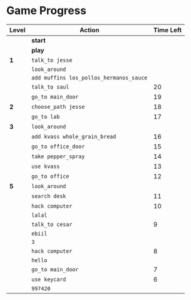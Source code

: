 # Game Progress

| **Level** | **Action**                                      | **Time Left** |
|-----------|-------------------------------------------------|---------------|
|           | **start**                                       |               |
|           | **play**                                        |               |
| **1**     | `talk_to jesse`                                 |               |
|           | `look_around`                                   |               |
|           | `add muffins los_pollos_hermanos_sauce`         |               |
|           | `talk_to saul`                                  | 20            |
|           | `go_to main_door`                               | 19            |
| **2**     | `choose_path jesse`                             | 18            |
|           | `go_to lab`                                     | 17            |
| **3**     | `look_around`                                   |               |
|           | `add kvass whole_grain_bread`                   | 16            |
|           | `go_to office_door`                             | 15            |
|           | `take pepper_spray`                             | 14            |
|           | `use kvass`                                     | 13            |
|           | `go_to office`                                  | 12            |
| **5**     | `look_around`                                   |               |
|           | `search desk`                                   | 11            |
|           | `hack computer`                                 | 10            |
|           | `lalal`                                         |               |
|           | `talk_to cesar`                                 | 9             |
|           | `ebiil`                                         |               |
|           | `3`                                             |               |
|           | `hack computer`                                 | 8             |
|           | `hello`                                         |               |
|           | `go_to main_door`                               | 7             |
|           | `use keycard`                                   | 6             |
|           | `997420`                                        |               |
